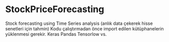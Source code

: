 # StockPriceForecasting
Stock  forecasting using Time Series analysis (anlık data çekerek hisse senetleri için tahmin)
Kodu çalıştırmadan önce import edilen kütüphanelerin yüklenmesi gerekir.
Keras 
Pandas
Tensorlow vs.
